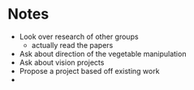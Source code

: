 # Notes

- Look over research of other groups
  - actually read the papers
- Ask about direction of the vegetable manipulation
- Ask about vision projects
- Propose a project based off existing work
- 
